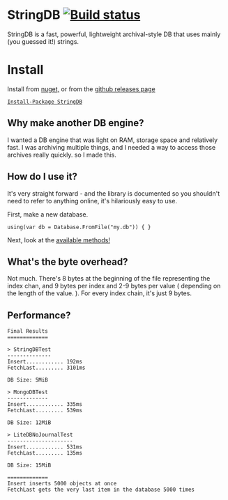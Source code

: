 # StringDB [![Build status](https://ci.appveyor.com/api/projects/status/github/SirJosh3917/StringDB?svg=true)](https://ci.appveyor.com/project/sirjosh3917/stringdb)
StringDB is a fast, powerful, lightweight archival-style DB that uses mainly (you guessed it!) strings.

# Install
Install from [nuget,](https://www.nuget.org/packages/StringDB) or from the [github releases page](https://github.com/SirJosh3917/StringDB/releases/latest)

[```Install-Package StringDB```](https://www.nuget.org/packages/StringDB)

## Why make another DB engine?
I wanted a DB engine that was light on RAM, storage space and relatively fast. I was archiving multiple things, and I needed a way to access those archives really quickly. so I made this.

## How do I use it?
It's very straight forward - and the library is documented so you shouldn't need to refer to anything online, it's hilariously easy to use.

First, make a new database.

```using(var db = Database.FromFile("my.db")) { }```

Next, look at the [available methods!](https://github.com/SirJosh3917/StringDB/blob/master/StringDB/Database.cs)

## What's the byte overhead?
Not much. There's 8 bytes at the beginning of the file representing the index chan, and 9 bytes per index and 2-9 bytes per value ( depending on the length of the value. ). For every index chain, it's just 9 bytes.

## Performance?

```
Final Results
=============

> StringDBTest
--------------
Insert............ 192ms
FetchLast......... 3101ms

DB Size: 5MiB

> MongoDBTest
-------------
Insert............ 335ms
FetchLast......... 539ms

DB Size: 12MiB

> LiteDBNoJournalTest
---------------------
Insert............ 531ms
FetchLast......... 135ms

DB Size: 15MiB

=============
Insert inserts 5000 objects at once
FetchLast gets the very last item in the database 5000 times
```